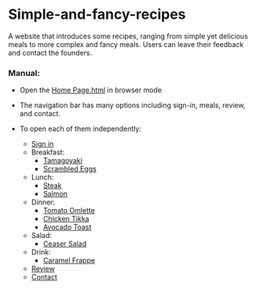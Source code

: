 # Simple-and-fancy-recipes
A website that introduces some recipes, ranging from simple yet delicious meals to more complex and fancy meals. Users can leave their feedback and contact the founders.

### Manual:

- Open the [Home Page.html](https://github.com/nada-gz/Simple-and-fancy-recipes/blob/main/Home%20Page.html) in browser mode

- The navigation bar has many options including sign-in, meals, review, and contact.

- To open each of them independently:
  
  - [Sign in](https://github.com/nada-gz/Simple-and-fancy-recipes/blob/main/sign%20main.html)
  - Breakfast:
      - [Tamagoyaki](https://github.com/nada-gz/Simple-and-fancy-recipes/blob/main/fTamagoyaki.html)
      - [Scrambled Eggs](https://github.com/nada-gz/Simple-and-fancy-recipes/blob/main/scrambled%20eggs.html)
  - Lunch:
      - [Steak](https://github.com/nada-gz/Simple-and-fancy-recipes/blob/main/Lunch%201.html)
      - [Salmon](https://github.com/nada-gz/Simple-and-fancy-recipes/blob/main/Lunch%202.html)
  - Dinner:
      - [Tomato Omlette](https://github.com/nada-gz/Simple-and-fancy-recipes/blob/main/Dinner%201.html)
      - [Chicken Tikka](https://github.com/nada-gz/Simple-and-fancy-recipes/blob/main/Dinner%202.html)
      - [Avocado Toast](https://github.com/nada-gz/Simple-and-fancy-recipes/blob/main/Dinner%203.html)
  - Salad:
      - [Ceaser Salad](https://github.com/nada-gz/Simple-and-fancy-recipes/blob/main/salad_details.html)
  - Drink:
      - [Caramel Frappe](https://github.com/nada-gz/Simple-and-fancy-recipes/blob/main/caramel_frappe.html)
  - [Review](https://github.com/nada-gz/Simple-and-fancy-recipes/blob/main/NEW/leave_review.html)
  - [Contact](https://github.com/nada-gz/Simple-and-fancy-recipes/blob/main/about%20us.html)
  


    
    

